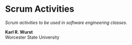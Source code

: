 # Scrum Activities
*Scrum activities to be used in software engineering classes.*

**Karl R. Wurst**
<br>Worcester State University
